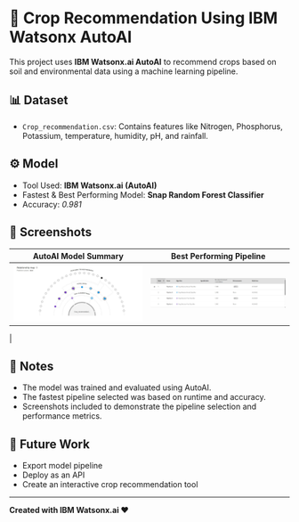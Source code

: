 # 🌾 Crop Recommendation Using IBM Watsonx AutoAI

This project uses **IBM Watsonx.ai AutoAI** to recommend crops based on soil and environmental data using a machine learning pipeline.

## 📊 Dataset
- `Crop_recommendation.csv`: Contains features like Nitrogen, Phosphorus, Potassium, temperature, humidity, pH, and rainfall.

## ⚙️ Model
- Tool Used: **IBM Watsonx.ai (AutoAI)**
- Fastest & Best Performing Model: **Snap Random Forest Classifier**
- Accuracy: *0.981*

## 📸 Screenshots

| AutoAI Model Summary                  | Best Performing Pipeline |
|------------------------------------   |--------------------------|
| ![Visual Map](relationship%20map.jpg) | ![Fastest Pipeline](Fastest%20pipeline.jpg)
 |

## 🧠 Notes
- The model was trained and evaluated using AutoAI.
- The fastest pipeline selected was based on runtime and accuracy.
- Screenshots included to demonstrate the pipeline selection and performance metrics.

## 🚀 Future Work
- Export model pipeline
- Deploy as an API
- Create an interactive crop recommendation tool

---

**Created with IBM Watsonx.ai ❤️**
